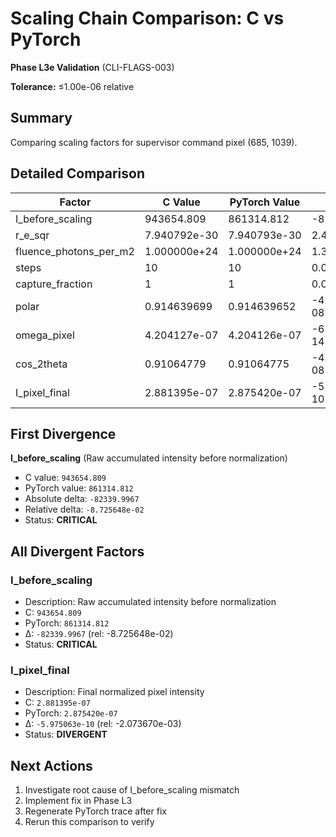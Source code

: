 # Scaling Chain Comparison: C vs PyTorch

**Phase L3e Validation** (CLI-FLAGS-003)

**Tolerance:** ≤1.00e-06 relative

## Summary

Comparing scaling factors for supervisor command pixel (685, 1039).

## Detailed Comparison

| Factor | C Value | PyTorch Value | Δ (abs) | Δ (rel) | Status |
|--------|---------|---------------|---------|---------|--------|
| I_before_scaling | 943654.809 | 861314.812 | -82339.9967 | -8.725648e-02 | CRITICAL |
| r_e_sqr | 7.940792e-30 | 7.940793e-30 | 2.457168e-37 | +3.094361e-08 | PASS |
| fluence_photons_per_m2 | 1.000000e+24 | 1.000000e+24 | 1.384843e+16 | +1.384843e-08 | PASS |
| steps | 10 | 10 | 0.000000e+00 | +0.000000e+00 | PASS |
| capture_fraction | 1 | 1 | 0.000000e+00 | +0.000000e+00 | PASS |
| polar | 0.914639699 | 0.914639652 | -4.716915e-08 | -5.157129e-08 | PASS |
| omega_pixel | 4.204127e-07 | 4.204126e-07 | -6.596993e-14 | -1.569171e-07 | PASS |
| cos_2theta | 0.91064779 | 0.91064775 | -4.035018e-08 | -4.430931e-08 | PASS |
| I_pixel_final | 2.881395e-07 | 2.875420e-07 | -5.975063e-10 | -2.073670e-03 | DIVERGENT |

## First Divergence

**I_before_scaling** (Raw accumulated intensity before normalization)

- C value: `943654.809`
- PyTorch value: `861314.812`
- Absolute delta: `-82339.9967`
- Relative delta: `-8.725648e-02`
- Status: **CRITICAL**

## All Divergent Factors

### I_before_scaling
- Description: Raw accumulated intensity before normalization
- C: `943654.809`
- PyTorch: `861314.812`
- Δ: `-82339.9967` (rel: -8.725648e-02)
- Status: **CRITICAL**

### I_pixel_final
- Description: Final normalized pixel intensity
- C: `2.881395e-07`
- PyTorch: `2.875420e-07`
- Δ: `-5.975063e-10` (rel: -2.073670e-03)
- Status: **DIVERGENT**

## Next Actions

1. Investigate root cause of I_before_scaling mismatch
2. Implement fix in Phase L3
3. Regenerate PyTorch trace after fix
4. Rerun this comparison to verify